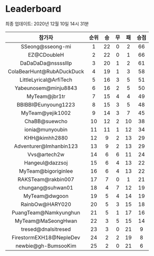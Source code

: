 # Leaderboard
최종 업데이트: 2020년 12월 10일 14시 31분




| 참가자 | 순위 | 승 | 무 | 패 | 승점 |
|:---:|:---:|:---:|:---:|:---:|:---:|
| SSeong@sseong-mi | 1 | 22 | 0 | 2 | 66 |
| EZ@CDoubleH | 2 | 22 | 0 | 1 | 66 |
| DaDaDaDa@nsssslllp | 3 | 20 | 1 | 2 | 61 |
| ColaBearHunt@RubADuckDuck | 4 | 19 | 1 | 3 | 58 |
| LittleLyrical@ArfiTech | 5 | 16 | 3 | 5 | 51 |
| Yabeunosem@minju8843 | 6 | 16 | 2 | 5 | 50 |
| MyTeam@jbr1tr | 7 | 15 | 4 | 4 | 49 |
| BBIBBI@Eunyoung1223 | 8 | 15 | 3 | 5 | 48 |
| MyTeam@yejik1002 | 9 | 14 | 3 | 7 | 45 |
| ChaBB@suewcho | 10 | 12 | 2 | 10 | 38 |
| ionia@munyoubin | 11 | 11 | 1 | 12 | 34 |
| KHH@kimhh2880 | 12 | 9 | 2 | 13 | 29 |
| Adventurer@Imhanbin123 | 13 | 9 | 2 | 13 | 29 |
| Vvs@artech2w | 14 | 6 | 6 | 11 | 24 |
| Hangeul@dazzsoj | 15 | 6 | 4 | 13 | 22 |
| MyTeam@bigoriginlee | 16 | 6 | 4 | 13 | 22 |
| RAKSTeam@rakbin007 | 17 | 7 | 0 | 1 | 21 |
| chungang@suhwan01 | 18 | 4 | 7 | 12 | 19 |
| MyTeam@dwgoon | 19 | 5 | 4 | 14 | 19 |
| RainbOw@HARY020 | 20 | 5 | 3 | 15 | 18 |
| PuangTeam@Namkyunghun | 21 | 5 | 1 | 17 | 16 |
| MyTeam@MaSeongHwan | 22 | 3 | 5 | 15 | 14 |
| tresed@dnalsitresed | 23 | 3 | 0 | 21 | 9 |
| FirestormEXH18@NepleDev | 24 | 2 | 2 | 19 | 8 |
| newbie@gh-BumsooKim | 25 | 2 | 0 | 21 | 6 |